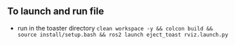 ## To launch and run file
- run in the toaster directory
`
clean workspace -y && colcon build && source install/setup.bash && ros2 launch eject_toast rviz.launch.py
`